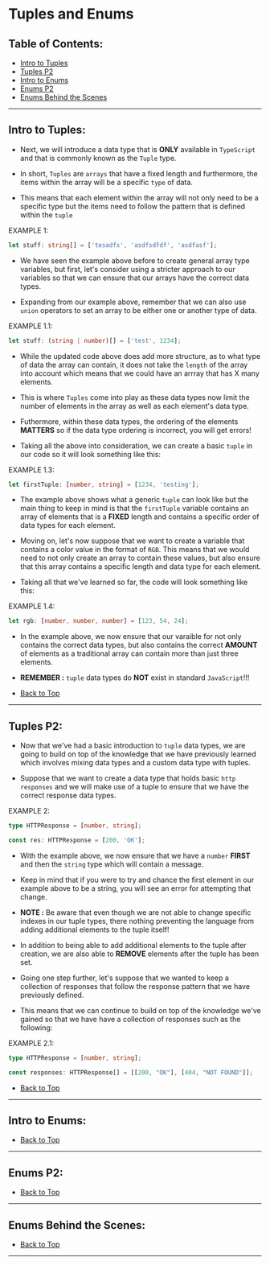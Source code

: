 # Tuples and Enums

## Table of Contents:

- [Intro to Tuples](#intro-to-tuples)
- [Tuples P2](#tuples-p2)
- [Intro to Enums](#intro-to-enumss~``)
- [Enums P2](#enums-p2)
- [Enums Behind the Scenes](#enums-behind-the-scenes)

---

## Intro to Tuples:

- Next, we will introduce a data type that is __ONLY__ available in `TypeScript` and that is commonly known as the `Tuple` type.

- In short, `Tuples` are `arrays` that have a fixed length and furthermore, the items within the array will be a specific `type` of data.

- This means that each element within the array will not only need to be a specific type but the items need to follow the pattern that is defined within the `tuple`

EXAMPLE 1:

```typescript
let stuff: string[] = ['tesadfs', 'asdfsdfdf', 'asdfasf'];
```

- We have seen the example above before to create general array type variables, but first, let's consider using a stricter approach to our variables so that we can ensure that our arrays have the correct data types.

- Expanding from our example above, remember that we can also use `union` operators to set an array to be either one or another type of data.

EXAMPLE 1.1:

```typescript
let stuff: (string | number)[] = ['test', 1234];
```

- While the updated code above does add more structure, as to what type of data the array can contain, it does not take the `length` of the array into account which means that we could have an arrray that has X many elements.

- This is where `Tuples` come into play as these data types now limit the number of elements in the array as well as each element's data type.

- Futhermore, within these data types, the ordering of the elements __MATTERS__ so if the data type ordering is incorrect, you will get errors!

- Taking all the above into consideration, we can create a basic `tuple` in our code so it will look something like this:

EXAMPLE 1.3:

```typescript
let firstTuple: [number, string] = [1234, 'testing'];
```

- The example above shows what a generic `tuple` can look like but the main thing to keep in mind is that the `firstTuple` variable contains an array of elements that is a __FIXED__ length and contains a specific order of data types for each element.

- Moving on, let's now suppose that we want to create a variable that contains a color value in the format of `RGB`. This means that we would need to not only create an array to contain these values, but also ensure that this array contains a specific length and data type for each element.

- Taking all that we've learned so far, the code will look something like this:

EXAMPLE 1.4:

```typescript
let rgb: [number, number, number] = [123, 54, 24];
```

- In the example above, we now ensure that our varaible for not only contains the correct data types, but also contains the correct __AMOUNT__ of elements as a traditional array can contain more than just three elements.

- __REMEMBER :__ `tuple` data types do __NOT__ exist in standard `JavaScript`!!!


- [Back to Top](#table-of-contents)

---

## Tuples P2:

- Now that we've had a basic introduction to `tuple` data types, we are going to build on top of the knowledge that we have previously learned which involves mixing data types and a custom data type with tuples.

- Suppose that we want to create a data type that holds basic `http responses` and we will make use of a tuple to ensure that we have the correct response data types.

EXAMPLE 2:

```typescript
type HTTPResponse = [number, string];

const res: HTTPResponse = [200, 'OK'];
```

- With the example above, we now ensure that we have a `number` __FIRST__ and then the `string` type which will contain a message.

- Keep in mind that if you were to try and chance the first element in our example above to be a string, you will see an error for attempting that change.

- __NOTE :__ Be aware that even though we are not able to change specific indexes in our tuple types, there nothing preventing the language from adding additional elements to the tuple itself!

- In addition to being able to add additional elements to the tuple after creation, we are also able to __REMOVE__ elements after the tuple has been set.

- Going one step further, let's suppose that we wanted to keep a collection of responses that follow the response pattern that we have previously defined.

- This means that we can continue to build on top of the knowledge we've gained so that we have have a collection of responses such as the following:

EXAMPLE 2.1:

```typescript
type HTTPResponse = [number, string];

const responses: HTTPResponse[] = [[200, "OK"], [404, "NOT FOUND"]];
```

- [Back to Top](#table-of-contents)

---

## Intro to Enums:

- [Back to Top](#table-of-contents)

---

## Enums P2:

- [Back to Top](#table-of-contents)

---

## Enums Behind the Scenes:

- [Back to Top](#table-of-contents)

---